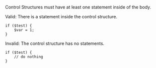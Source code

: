 Control Structures must have at least one statement inside of the body.

Valid: There is a statement inside the control structure.
```
if ($test) {
    $var = 1;
}
```

Invalid: The control structure has no statements.
```
if ($test) {
    // do nothing
}
```
